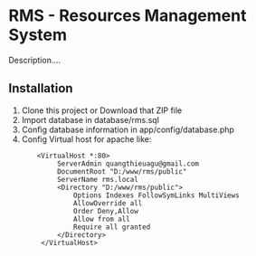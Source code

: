 # RMS - Resources Management System

Description....

## Installation

1. Clone this project or Download that ZIP file
2. Import database in database/rms.sql
3. Config database information in app/config/database.php
4. Config Virtual host for apache like: 
```
       <VirtualHost *:80>        
            ServerAdmin quangthieuagu@gmail.com
            DocumentRoot "D:/www/rms/public"
            ServerName rms.local
            <Directory "D:/www/rms/public">
                Options Indexes FollowSymLinks MultiViews
                AllowOverride all
                Order Deny,Allow
                Allow from all
                Require all granted
            </Directory>
 	    </VirtualHost>
 
```
